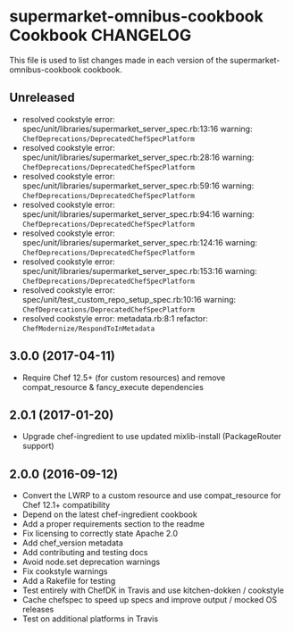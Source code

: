 # supermarket-omnibus-cookbook Cookbook CHANGELOG

This file is used to list changes made in each version of the supermarket-omnibus-cookbook cookbook.

## Unreleased

- resolved cookstyle error: spec/unit/libraries/supermarket_server_spec.rb:13:16 warning: `ChefDeprecations/DeprecatedChefSpecPlatform`
- resolved cookstyle error: spec/unit/libraries/supermarket_server_spec.rb:28:16 warning: `ChefDeprecations/DeprecatedChefSpecPlatform`
- resolved cookstyle error: spec/unit/libraries/supermarket_server_spec.rb:59:16 warning: `ChefDeprecations/DeprecatedChefSpecPlatform`
- resolved cookstyle error: spec/unit/libraries/supermarket_server_spec.rb:94:16 warning: `ChefDeprecations/DeprecatedChefSpecPlatform`
- resolved cookstyle error: spec/unit/libraries/supermarket_server_spec.rb:124:16 warning: `ChefDeprecations/DeprecatedChefSpecPlatform`
- resolved cookstyle error: spec/unit/libraries/supermarket_server_spec.rb:153:16 warning: `ChefDeprecations/DeprecatedChefSpecPlatform`
- resolved cookstyle error: spec/unit/test_custom_repo_setup_spec.rb:10:16 warning: `ChefDeprecations/DeprecatedChefSpecPlatform`
- resolved cookstyle error: metadata.rb:8:1 refactor: `ChefModernize/RespondToInMetadata`

## 3.0.0 (2017-04-11)

- Require Chef 12.5+ (for custom resources) and remove compat_resource &
  fancy_execute dependencies

## 2.0.1 (2017-01-20)

- Upgrade chef-ingredient to use updated mixlib-install (PackageRouter support)

## 2.0.0 (2016-09-12)

- Convert the LWRP to a custom resource and use compat_resource for Chef 12.1+ compatibility
- Depend on the latest chef-ingredient cookbook
- Add a proper requirements section to the readme
- Fix licensing to correctly state Apache 2.0
- Add chef_version metadata
- Add contributing and testing docs
- Avoid node.set deprecation warnings
- Fix cookstyle warnings
- Add a Rakefile for testing
- Test entirely with ChefDK in Travis and use kitchen-dokken / cookstyle
- Cache chefspec to speed up specs and improve output / mocked OS releases
- Test on additional platforms in Travis
